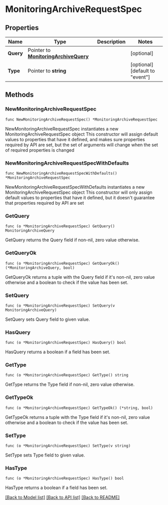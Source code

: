 # MonitoringArchiveRequestSpec

## Properties

Name | Type | Description | Notes
------------ | ------------- | ------------- | -------------
**Query** | Pointer to [**MonitoringArchiveQuery**](monitoringArchiveQuery.md) |  | [optional] 
**Type** | Pointer to **string** |  | [optional] [default to "event"]

## Methods

### NewMonitoringArchiveRequestSpec

`func NewMonitoringArchiveRequestSpec() *MonitoringArchiveRequestSpec`

NewMonitoringArchiveRequestSpec instantiates a new MonitoringArchiveRequestSpec object
This constructor will assign default values to properties that have it defined,
and makes sure properties required by API are set, but the set of arguments
will change when the set of required properties is changed

### NewMonitoringArchiveRequestSpecWithDefaults

`func NewMonitoringArchiveRequestSpecWithDefaults() *MonitoringArchiveRequestSpec`

NewMonitoringArchiveRequestSpecWithDefaults instantiates a new MonitoringArchiveRequestSpec object
This constructor will only assign default values to properties that have it defined,
but it doesn't guarantee that properties required by API are set

### GetQuery

`func (o *MonitoringArchiveRequestSpec) GetQuery() MonitoringArchiveQuery`

GetQuery returns the Query field if non-nil, zero value otherwise.

### GetQueryOk

`func (o *MonitoringArchiveRequestSpec) GetQueryOk() (*MonitoringArchiveQuery, bool)`

GetQueryOk returns a tuple with the Query field if it's non-nil, zero value otherwise
and a boolean to check if the value has been set.

### SetQuery

`func (o *MonitoringArchiveRequestSpec) SetQuery(v MonitoringArchiveQuery)`

SetQuery sets Query field to given value.

### HasQuery

`func (o *MonitoringArchiveRequestSpec) HasQuery() bool`

HasQuery returns a boolean if a field has been set.

### GetType

`func (o *MonitoringArchiveRequestSpec) GetType() string`

GetType returns the Type field if non-nil, zero value otherwise.

### GetTypeOk

`func (o *MonitoringArchiveRequestSpec) GetTypeOk() (*string, bool)`

GetTypeOk returns a tuple with the Type field if it's non-nil, zero value otherwise
and a boolean to check if the value has been set.

### SetType

`func (o *MonitoringArchiveRequestSpec) SetType(v string)`

SetType sets Type field to given value.

### HasType

`func (o *MonitoringArchiveRequestSpec) HasType() bool`

HasType returns a boolean if a field has been set.


[[Back to Model list]](../README.md#documentation-for-models) [[Back to API list]](../README.md#documentation-for-api-endpoints) [[Back to README]](../README.md)



